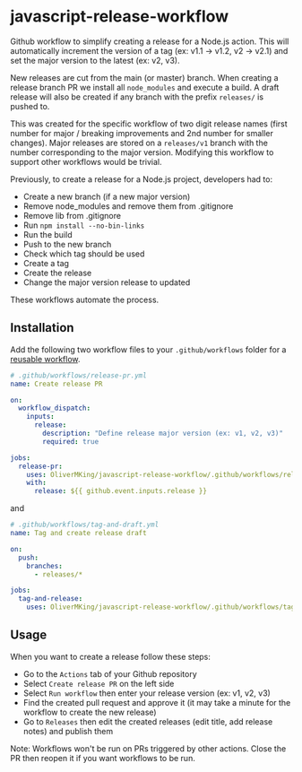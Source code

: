 # javascript-release-workflow

Github workflow to simplify creating a release for a Node.js action. This will automatically increment the version of a tag (ex: v1.1 -> v1.2, v2 -> v2.1) and set the major version to the latest (ex: v2, v3).

New releases are cut from the main (or master) branch. When creating a release branch PR we install all `node_modules` and execute a build. A draft release will also be created if any branch with the prefix `releases/` is pushed to.

This was created for the specific workflow of two digit release names (first number for major / breaking improvements and 2nd number for smaller changes). Major releases are stored on a `releases/v1` branch with the number corresponding to the major version. Modifying this workflow to support other workflows would be trivial.

Previously, to create a release for a Node.js project, developers had to:

- Create a new branch (if a new major version)
- Remove node_modules and remove them from .gitignore
- Remove lib from .gitignore
- Run `npm install --no-bin-links`
- Run the build
- Push to the new branch
- Check which tag should be used
- Create a tag
- Create the release
- Change the major version release to updated

These workflows automate the process.

## Installation

Add the following two workflow files to your `.github/workflows` folder for a [reusable workflow](https://docs.github.com/en/actions/using-workflows/reusing-workflows).

```yaml
# .github/workflows/release-pr.yml
name: Create release PR

on:
  workflow_dispatch:
    inputs:
      release:
        description: "Define release major version (ex: v1, v2, v3)"
        required: true

jobs:
  release-pr:
    uses: OliverMKing/javascript-release-workflow/.github/workflows/release-pr.yml@main
    with:
      release: ${{ github.event.inputs.release }}
```

and

```yaml
# .github/workflows/tag-and-draft.yml
name: Tag and create release draft

on:
  push:
    branches:
      - releases/*

jobs:
  tag-and-release:
    uses: OliverMKing/javascript-release-workflow/.github/workflows/tag-and-release.yml@main
```

## Usage

When you want to create a release follow these steps:

- Go to the `Actions` tab of your Github repository
- Select `Create release PR` on the left side
- Select `Run workflow` then enter your release version (ex: v1, v2, v3)
- Find the created pull request and approve it (it may take a minute for the workflow to create the new release)
- Go to `Releases` then edit the created releases (edit title, add release notes) and publish them

Note: Workflows won't be run on PRs triggered by other actions. Close the PR then reopen it if you want workflows to be run.

